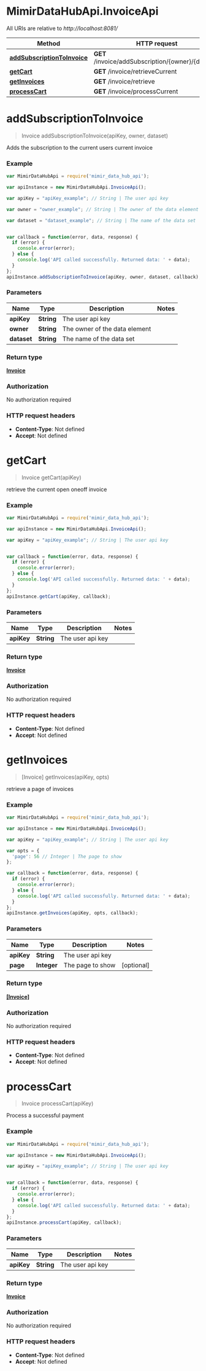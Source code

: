 # MimirDataHubApi.InvoiceApi

All URIs are relative to *http://localhost:8081/*

Method | HTTP request | Description
------------- | ------------- | -------------
[**addSubscriptionToInvoice**](InvoiceApi.md#addSubscriptionToInvoice) | **GET** /invoice/addSubscription/{owner}/{dataset} | 
[**getCart**](InvoiceApi.md#getCart) | **GET** /invoice/retrieveCurrent | 
[**getInvoices**](InvoiceApi.md#getInvoices) | **GET** /invoice/retrieve | 
[**processCart**](InvoiceApi.md#processCart) | **GET** /invoice/processCurrent | 


<a name="addSubscriptionToInvoice"></a>
# **addSubscriptionToInvoice**
> Invoice addSubscriptionToInvoice(apiKey, owner, dataset)



Adds the subscription to the current users current invoice

### Example
```javascript
var MimirDataHubApi = require('mimir_data_hub_api');

var apiInstance = new MimirDataHubApi.InvoiceApi();

var apiKey = "apiKey_example"; // String | The user api key

var owner = "owner_example"; // String | The owner of the data element

var dataset = "dataset_example"; // String | The name of the data set


var callback = function(error, data, response) {
  if (error) {
    console.error(error);
  } else {
    console.log('API called successfully. Returned data: ' + data);
  }
};
apiInstance.addSubscriptionToInvoice(apiKey, owner, dataset, callback);
```

### Parameters

Name | Type | Description  | Notes
------------- | ------------- | ------------- | -------------
 **apiKey** | **String**| The user api key | 
 **owner** | **String**| The owner of the data element | 
 **dataset** | **String**| The name of the data set | 

### Return type

[**Invoice**](Invoice.md)

### Authorization

No authorization required

### HTTP request headers

 - **Content-Type**: Not defined
 - **Accept**: Not defined

<a name="getCart"></a>
# **getCart**
> Invoice getCart(apiKey)



retrieve the current open oneoff invoice

### Example
```javascript
var MimirDataHubApi = require('mimir_data_hub_api');

var apiInstance = new MimirDataHubApi.InvoiceApi();

var apiKey = "apiKey_example"; // String | The user api key


var callback = function(error, data, response) {
  if (error) {
    console.error(error);
  } else {
    console.log('API called successfully. Returned data: ' + data);
  }
};
apiInstance.getCart(apiKey, callback);
```

### Parameters

Name | Type | Description  | Notes
------------- | ------------- | ------------- | -------------
 **apiKey** | **String**| The user api key | 

### Return type

[**Invoice**](Invoice.md)

### Authorization

No authorization required

### HTTP request headers

 - **Content-Type**: Not defined
 - **Accept**: Not defined

<a name="getInvoices"></a>
# **getInvoices**
> [Invoice] getInvoices(apiKey, opts)



retrieve a page of invoices

### Example
```javascript
var MimirDataHubApi = require('mimir_data_hub_api');

var apiInstance = new MimirDataHubApi.InvoiceApi();

var apiKey = "apiKey_example"; // String | The user api key

var opts = { 
  'page': 56 // Integer | The page to show
};

var callback = function(error, data, response) {
  if (error) {
    console.error(error);
  } else {
    console.log('API called successfully. Returned data: ' + data);
  }
};
apiInstance.getInvoices(apiKey, opts, callback);
```

### Parameters

Name | Type | Description  | Notes
------------- | ------------- | ------------- | -------------
 **apiKey** | **String**| The user api key | 
 **page** | **Integer**| The page to show | [optional] 

### Return type

[**[Invoice]**](Invoice.md)

### Authorization

No authorization required

### HTTP request headers

 - **Content-Type**: Not defined
 - **Accept**: Not defined

<a name="processCart"></a>
# **processCart**
> Invoice processCart(apiKey)



Process a successful payment

### Example
```javascript
var MimirDataHubApi = require('mimir_data_hub_api');

var apiInstance = new MimirDataHubApi.InvoiceApi();

var apiKey = "apiKey_example"; // String | The user api key


var callback = function(error, data, response) {
  if (error) {
    console.error(error);
  } else {
    console.log('API called successfully. Returned data: ' + data);
  }
};
apiInstance.processCart(apiKey, callback);
```

### Parameters

Name | Type | Description  | Notes
------------- | ------------- | ------------- | -------------
 **apiKey** | **String**| The user api key | 

### Return type

[**Invoice**](Invoice.md)

### Authorization

No authorization required

### HTTP request headers

 - **Content-Type**: Not defined
 - **Accept**: Not defined

